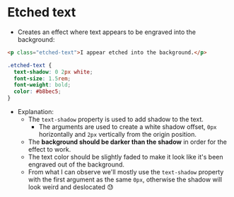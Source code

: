 # Etched text

- Creates an effect where text appears to be engraved into the background:

```html
<p class="etched-text">I appear etched into the background.</p>
```

```css
.etched-text {
  text-shadow: 0 2px white;
  font-size: 1.5rem;
  font-weight: bold;
  color: #b8bec5;
}
```

- Explanation:
    - The `text-shadow` property is used to add shadow to the text.
        - The arguments are used to create a white shadow offset, `0px` horizontally and `2px` vertically from the origin position.
    - The **background should be darker than the shadow** in order for the effect to work.
    - The text color should be slightly faded to make it look like it's been engraved out of the background.
    - From what I can observe we'll mostly use the `text-shadow` property with the first argument as the same `0px`, otherwise the shadow will look weird and deslocated :sweat: